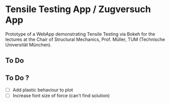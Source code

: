 # Tensile Testing App / Zugversuch App

Prototype of a WebApp demonstrating Tensile Testing via Bokeh for the lectures at the Chair of Structural Mechanics, Prof. Müller, TUM (Technische Universität München).

## To Do


## To Do ?
- [ ] Add plastic behaviour to plot
- [ ] Increase font size of force (can't find solution)
